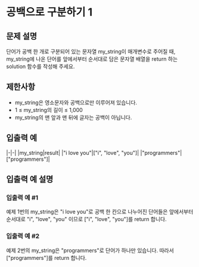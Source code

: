 # 공백으로 구분하기 1


## 문제 설명
단어가 공백 한 개로 구분되어 있는 문자열 my_string이 매개변수로 주어질 때, my_string에 나온 단어를 앞에서부터 순서대로 담은 문자열 배열을 return 하는 solution 함수를 작성해 주세요.

## 제한사항
- my_string은 영소문자와 공백으로만 이루어져 있습니다.
- 1 ≤ my_string의 길이 ≤ 1,000
- my_string의 맨 앞과 맨 뒤에 글자는 공백이 아닙니다.

## 입출력 예
|-|-|
|my_string|result|
|"i love you"|["i", "love", "you"]|
|"programmers"|["programmers"]|

## 입출력 예 설명

### 입출력 예 #1
예제 1번의 my_string은 "i love you"로 공백 한 칸으로 나누어진 단어들은 앞에서부터 순서대로 "i", "love", "you" 이므로 ["i", "love", "you"]를 return 합니다.

### 입출력 예 #2
예제 2번의 my_string은 "programmers"로 단어가 하나만 있습니다. 따라서 ["programmers"]를 return 합니다.